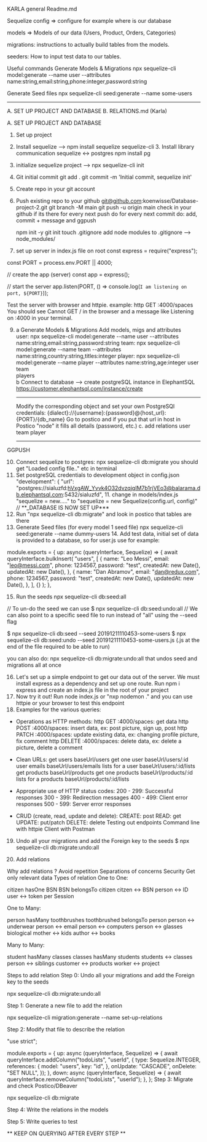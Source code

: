 KARLA general Readme.md

Sequelize
config => configure for example where is our database

models => Models of our data (Users, Product, Orders, Categories)

migrations: instructions to actually build tables from the models.

seeders: How to input test data to our tables.

Useful commands
Generate Models & Migrations
npx sequelize-cli model:generate --name user --attributes name:string,email:string,phone:integer,password:string

Generate Seed files
npx sequelize-cli seed:generate --name some-users

---

A. SET UP PROJECT AND DATABASE
B. RELATIONS.md (Karla)

A. SET UP PROJECT AND DATABASE

1. Set up project
2. Install sequelize --> npm install sequelize sequelize-cli 3. Install library communication sequelize <-> postgres npm install pg
3. initialize sequelize project --> npx sequelize-cli init
4. Git initial commit git add .
   git commit -m 'Initial commit, sequelize init'
5. Create repo in your git account
6. Push existing repo to your github
   git@github.com:koenwisse/Database-project-2.git
   git branch -M main
   git push -u origin main
   check in your github if its there
   for every next push do
   for every next commit do: add, commit + message and ggpush

   npm init -y
   git init
   touch .gitignore
   add node modules to .gitignore --> node_modules/

7. set up server in index.js file on root
   const express = require("express");

const PORT = process.env.PORT || 4000;

// create the app (server)
const app = express();

// start the server
app.listen(PORT, () => console.log(`I am listening on port, ${PORT}`));

Test the server with browser and httpie.
example: http GET :4000/spaces
You should see Cannot GET / in the browser and a message like Listening on :4000 in your terminal.

9. a Generate Models & Migrations
   Add models, migs and attributes  
   user:
   npx sequelize-cli model:generate --name user --attributes name:string,email:string,password:string
   team:
   npx sequelize-cli model:generate --name team --attributes name:string,country:string,titles:integer
   player:
   npx sequelize-cli model:generate --name player --attributes name:string,age:integer
   user  
   team  
   players  
   b Connect to database -->
   create postgreSQL instance in ElephantSQL https://customer.elephantsql.com/instance/create

   ***

   Modify the corresponding object and set your own PostgreSQl credentials: {dialect}://{username}:{password}@{host_url}:{PORT}/{db_name}
   Go to postico and if you put that url in host in Postico "node" it fills all details (password, etc.)
   c. add relations
   user
   team
   player

   ***

GGPUSH

10. Connect sequelize to postgres: npx sequelize-cli db:migrate you should get "Loaded config file.." etc in terminal
11. Set postgreSQL credentials to development object in config.json
    "development": {
    "url": "postgres://sialuzfd:hVxgAW_Yvvk4O32dvzqjqIM7b1rjVEo3@balarama.db.elephantsql.com:5432/sialuzfd", 11. change in models/index.js "sequelize = new....." to "sequelize = new Sequelize(config.url, config)"
    // \*\*\_DATABASE IS NOW SET UP\*\*\*
12. Run "npx sequelize-cli db:migrate" and look in postico that tables are there
13. Generate Seed files (for every model 1 seed file)
    npx sequelize-cli seed:generate --name dummy-users 14. Add test data, initial set of data is provided to a database, so for user.js use for example:

module.exports = {
up: async (queryInterface, Sequelize) => {
await queryInterface.bulkInsert(
"users",
[
{
name: "Leo Messi",
email: "leo@messi.com",
phone: 1234567,
password: "test",
createdAt: new Date(),
updatedAt: new Date(),
},
{
name: "Dan Abramov",
email: "dan@redux.com",
phone: 1234567,
password: "test",
createdAt: new Date(),
updatedAt: new Date(),
},
],
{}
);
},

15. Run the seeds
    npx sequelize-cli db:seed:all

// To un-do the seed we can use $ npx sequelize-cli db:seed:undo:all
// We can also point to a specific seed file to run instead of "all" using the --seed flag

$ npx sequelize-cli db:seed --seed 20191211110453-some-users
$ npx sequelize-cli db:seed:undo --seed 20191211110453-some-users.js (.js at the end of the file required to be able to run)

you can also do: npx sequelize-cli db:migrate:undo:all
that undos seed and migrations all at once

16. Let's set up a simple endpoint to get our data out of the server. We must install express as a dependency and set up one route. Run npm i express and create an index.js file in the root of your project
17. Now try it out! Run node index.js or "nxp nodemon ." and you can use httpie or your browser to test this endpoint
18. Examples for the various queries:

- Operations as HTTP methods:
  http GET :4000/spaces: get data
  http POST :4000/spaces: insert data, ex: post picture, sign up, post
  http PATCH :4000/spaces: update existing data, ex: changing profile picture, fix comment
  http DELETE :4000/spaces: delete data, ex: delete a picture, delete a comment

- Clean URLs:
  get users baseUrl/users
  get one user baseUrl/users/:id
  user emails baseUrl/users/emails
  lists for a user baseUrl/users/:id/lists
  get products baseUrl/products
  get one products baseUrl/products/:id
  lists for a products baseUrl/products/:id/lists

- Appropriate use of HTTP status codes:
  200 - 299: Successful responses
  300 - 399: Redirection messages
  400 - 499: Client error responses
  500 - 599: Server error responses

- CRUD (create, read, update and delete):
  CREATE: post
  READ: get
  UPDATE: put/patch
  DELETE: delete
  Testing out endpoints
  Command line with httpie
  Client with Postman

19. Undo all your migrations and add the Foreign key to the seeds
    $ npx sequelize-cli db:migrate:undo:all

20. Add relations

Why add relations ?
Avoid repetition
Separations of concerns
Security
Get only relevant data
Types of relation
One to One:

citizen hasOne BSN
BSN belongsTo citizen
citzen <-> BSN person <-> ID user <-> token per Session

One to Many:

person hasMany toothbrushes
toothbrushed belongsTo person
person <-> underwear person <-> email person <-> computers person <-> glasses biological mother <-> kids author <-> books

Many to Many:

student hasMany classes
classes hasMany students
students <-> classes person <-> siblings customer <-> products worker <-> project

Steps to add relation
Step 0: Undo all your migrations and add the Foreign key to the seeds

npx sequelize-cli db:migrate:undo:all

Step 1: Generate a new file to add the relation

npx sequelize-cli migration:generate --name set-up-relations

Step 2: Modify that file to describe the relation

"use strict";

module.exports = {
up: async (queryInterface, Sequelize) => {
await queryInterface.addColumn("todoLists", "userId", {
type: Sequelize.INTEGER,
references: {
model: "users",
key: "id",
},
onUpdate: "CASCADE",
onDelete: "SET NULL",
});
},
down: async (queryInterface, Sequelize) => {
await queryInterface.removeColumn("todoLists", "userId");
},
};
Step 3: Migrate and check Postico/DBeaver

npx sequelize-cli db:migrate

Step 4: Write the relations in the models

Step 5: Write queries to test

** KEEP ON QUERYING AFTER EVERY STEP **

